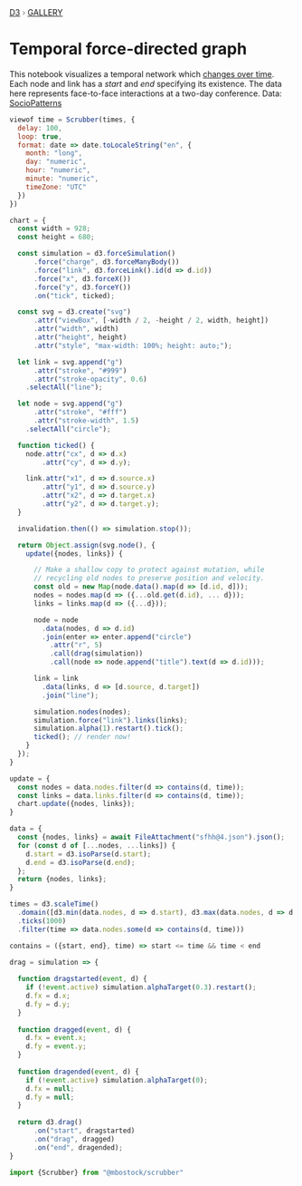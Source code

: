 <div style="color: grey; font: 13px/25.5px var(--sans-serif); text-transform: uppercase;"><h1 style="display: none;">Temporal force-directed graph</h1><a href="https://d3js.org/">D3</a> › <a href="/@d3/gallery">Gallery</a></div>

# Temporal force-directed graph

This notebook visualizes a temporal network which [changes over time](/@d3/modifying-a-force-directed-graph). Each node and link has a *start* and *end* specifying its existence. The data here represents face-to-face interactions at a two-day conference. Data: [SocioPatterns](/@d3/sfhh-conference-data)

```js
viewof time = Scrubber(times, {
  delay: 100, 
  loop: true,
  format: date => date.toLocaleString("en", {
    month: "long", 
    day: "numeric",
    hour: "numeric",
    minute: "numeric",
    timeZone: "UTC"
  })
})
```

```js echo
chart = {
  const width = 928;
  const height = 680;

  const simulation = d3.forceSimulation()
      .force("charge", d3.forceManyBody())
      .force("link", d3.forceLink().id(d => d.id))
      .force("x", d3.forceX())
      .force("y", d3.forceY())
      .on("tick", ticked);

  const svg = d3.create("svg")
      .attr("viewBox", [-width / 2, -height / 2, width, height])
      .attr("width", width)
      .attr("height", height)
      .attr("style", "max-width: 100%; height: auto;");

  let link = svg.append("g")
      .attr("stroke", "#999")
      .attr("stroke-opacity", 0.6)
    .selectAll("line");

  let node = svg.append("g")
      .attr("stroke", "#fff")
      .attr("stroke-width", 1.5)
    .selectAll("circle");

  function ticked() {
    node.attr("cx", d => d.x)
        .attr("cy", d => d.y);

    link.attr("x1", d => d.source.x)
        .attr("y1", d => d.source.y)
        .attr("x2", d => d.target.x)
        .attr("y2", d => d.target.y);
  }

  invalidation.then(() => simulation.stop());

  return Object.assign(svg.node(), {
    update({nodes, links}) {

      // Make a shallow copy to protect against mutation, while
      // recycling old nodes to preserve position and velocity.
      const old = new Map(node.data().map(d => [d.id, d]));
      nodes = nodes.map(d => ({...old.get(d.id), ... d}));
      links = links.map(d => ({...d}));

      node = node
        .data(nodes, d => d.id)
        .join(enter => enter.append("circle")
          .attr("r", 5)
          .call(drag(simulation))
          .call(node => node.append("title").text(d => d.id)));

      link = link
        .data(links, d => [d.source, d.target])
        .join("line");

      simulation.nodes(nodes);
      simulation.force("link").links(links);
      simulation.alpha(1).restart().tick();
      ticked(); // render now!
    }
  });
}
```

```js echo
update = {
  const nodes = data.nodes.filter(d => contains(d, time));
  const links = data.links.filter(d => contains(d, time));
  chart.update({nodes, links});
}
```

```js echo
data = {
  const {nodes, links} = await FileAttachment("sfhh@4.json").json();
  for (const d of [...nodes, ...links]) {
    d.start = d3.isoParse(d.start);
    d.end = d3.isoParse(d.end);
  };
  return {nodes, links};
}
```

```js echo
times = d3.scaleTime()
  .domain([d3.min(data.nodes, d => d.start), d3.max(data.nodes, d => d.end)])
  .ticks(1000)
  .filter(time => data.nodes.some(d => contains(d, time)))
```

```js echo
contains = ({start, end}, time) => start <= time && time < end
```

```js echo
drag = simulation => {
  
  function dragstarted(event, d) {
    if (!event.active) simulation.alphaTarget(0.3).restart();
    d.fx = d.x;
    d.fy = d.y;
  }
  
  function dragged(event, d) {
    d.fx = event.x;
    d.fy = event.y;
  }
  
  function dragended(event, d) {
    if (!event.active) simulation.alphaTarget(0);
    d.fx = null;
    d.fy = null;
  }
  
  return d3.drag()
      .on("start", dragstarted)
      .on("drag", dragged)
      .on("end", dragended);
}
```

```js echo
import {Scrubber} from "@mbostock/scrubber"
```
